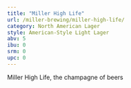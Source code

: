 ```yaml
---
title: "Miller High Life"
url: /miller-brewing/miller-high-life/
category: North American Lager
style: American-Style Light Lager
abv: 5
ibu: 0
srm: 0
upc: 0
---
```

Miller High Life, the champagne of beers
